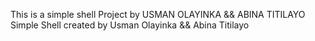 This is a simple shell Project by USMAN OLAYINKA && ABINA TITILAYO
Simple Shell created by Usman Olayinka && Abina Titilayo
